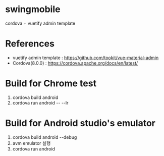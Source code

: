 # swingmobile
cordova + vuetify admin template

# References
- vuetify admin template : https://github.com/tookit/vue-material-admin
- Cordova(8.0.0) : https://cordova.apache.org/docs/en/latest/

# Build for Chrome test
1. cordova build android
2. cordova run android -- --lr

# Build for Android studio's emulator
1. cordova build android --debug
2. avm emulator 실행
3. cordova run android
